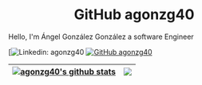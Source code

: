 <h1 align="center"> GitHub agonzg40 </h1>

Hello, I'm Ángel González González a software Engineer

[![Linkedin: agonzg40](https://img.shields.io/badge/-agonzg40-blue?style=flat-square&logo=Linkedin&logoColor=white&link=enlace/)
[![GitHub agonzg40](https://img.shields.io/github/followers/agonzg40?label=follow&style=social)](enlace)



| <a href="https://github.com/agonzg40/github-readme-stats"><img align="center" src="https://github-readme-stats.vercel.app/api?username=agonzg40&show_icons=true&include_all_commits=true&theme=buefy&hide_border=true" alt="agonzg40's github stats" /></a> | <a href="https://github.com/agonzg40/github-readme-stats"><img align="center" src="https://github-readme-stats.vercel.app/api/top-langs/?username=agonzg40&layout=compact&theme=buefy&hide_border=true" /></a> |
| ------------- | ------------- |



<!---
agonzg40/agonzg40 is a ✨ special ✨ repository because its `README.md` (this file) appears on your GitHub profile.
You can click the Preview link to take a look at your changes.
--->
